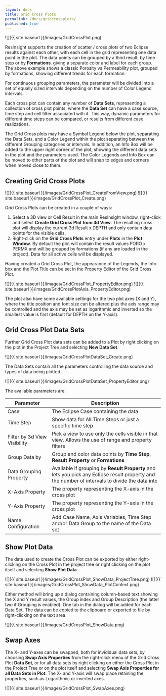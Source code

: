 ```yaml
---
layout: docs
title: Grid Cross Plots
permalink: /docs/gridcrossplots/
published: true
---
```


![]({{ site.baseurl }}/images/GridCrossPlot.png)

ResInsight supports the creation of scatter / cross plots of two Eclipse results against each  other, with each cell in the grid
representing one data point in the plot. The data points can be grouped by a third result, by time step or by **Formations**.
giving a separate color and label for each group. The above example shows a classic Porosity vs Permeability plot, grouped by
formations, showing different trends for each formation.

For continuous grouping parameters, the parameter will be divided into a set of equally sized intervals depending on the number of Color Legend intervals.

Each cross plot can contain any number of **Data Sets**, representing a collection of cross plot points, where the **Data Set** can have a case source, time step and cell filter associated with it. This way, dynamic parameters for different time steps can be compared, or results from different case realizations.

The Grid Cross plots may have a Symbol Legend below the plot, separating the Data Sets, and a Color Legend within the plot separating between the different Grouping categories or intervals. In addition, an Info Box will be added to the upper right corner of the plot, showing the different data sets in the plot and the parameters used. The Color Legends and Info Box can be moved to other parts of the plot and will snap to edges and corners when moved close to them.

## Creating Grid Cross Plots
![]({{ site.baseurl }}/images/GridCrossPlot_CreateFromView.png)
![]({{ site.baseurl }}/images/GridCrossPlot_Create.png)

Grid Cross Plots can be created in a couple of ways:
1. Select a 3D view or Cell Result in the main ResInsight window, right-click and select **Create Grid Cross Plot from 3d View**. The resulting cross plot will display the current 3d Result x DEPTH and only contain data points for the visible cells.
2. Right-click on the **Grid Cross Plots** entry under **Plots** in the **Plot Window**. By default the plot will contain the result values PORO x PERMX and will be grouped by formations (if any are loaded in the project). Data for all active cells will be displayed.

Having created a Grid Cross Plot, the appearance of the Legends, the Info box and the Plot Title can be set in the Property Editor of the Grid Cross Plot.

![]({{ site.baseurl }}/images/GridCrossPlot_PropertyEditor.png)
![]({{ site.baseurl }}/images/GridCrossPlotAxis_PropertyEditor.png)

The plot also have some available settings for the two plot axes (X and Y), where the title position and font size can be altered plus the axis range may be controlled and the axis may be set as logarithmic and inverted so the smallest value is first (default for DEPTH on the Y-axis).


## Grid Cross Plot Data Sets
Further Grid Cross Plot data sets can be added to a Plot by right clicking on the plot in the Project Tree and selecting **New Data Set**.

![]({{ site.baseurl }}/images/GridCrossPlotDataSet_Create.png)

The Data Sets contain all the parameters controlling the data source and types of data being plotted.

![]({{ site.baseurl }}/images/GridCrossPlotDataSet_PropertyEditor.png)

The available parameters are:

| Parameter | Description            |
|-------|--------------------------------|
| Case   | The Eclipse Case containing the data |
| Time Step  | Show data for All Time Steps or just a specific time step |
| Filter by 3d View Visibility | Pick a view to use only the cells visible in that view. Allows the use of range and property filters |
| Group Data by | Group and color data points by **Time Step**, **Result Property** or **Formations** |
| Data Grouping Property | Available if grouping by **Result Property** and lets you pick any Eclipse result property and the number of intervals to divide the data into |
| X-Axis Property | The property representing the X-axis in the cross plot |
| Y-Axis Property | The property representing the Y-axis in the cross plot |
| Name Configuration | Add Case Name, Axis Variables, Time Step and/or Data Group to the name of the Data set |

## Show Plot Data
The data used to create the Cross Plot can be exported by either right-clicking on the Cross Plot in the project tree or right clicking on the plot itself and selecting **Show Plot Data**.

![]({{ site.baseurl }}/images/GridCrossPlot_ShowData_ProjectTree.png)
![]({{ site.baseurl }}/images/GridCrossPlot_ShowData_PlotContext.png)

Either method will bring up a dialog containing column-based text showing the X and Y result values, the Group index and Group Description (the latter two if Grouping is enabled). One tab in the dialog will be added for each Data Set. The data can be copied to the clipboard or exported to file by right-clicking on the text area.

![]({{ site.baseurl }}/images/GridCrossPlot_ShowData.png)

## Swap Axes
The X- and Y-axes can be swapped, both for invididual data sets, by choosing **Swap Axis Properties** from the right-click menu of the Grid Cross Plot **Data Set**, or for all data sets by right clicking on either the Cross Plot in the Project Tree or on the plot itself and selecting **Swap Axis Properties for all Data Sets in Plot**. The X- and Y-axis will swap place retaining the properties, such as Logarithmic or inverted axes.

![]({{ site.baseurl }}/images/GridCrossPlot_SwapAxes.png)
